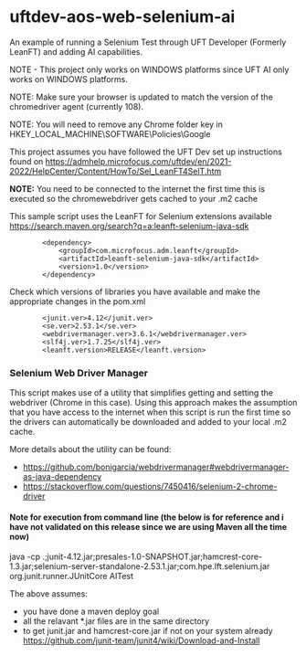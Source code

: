 # uftdev-aos-web-selenium-ai
An example of running a Selenium Test through UFT Developer (Formerly LeanFT) and adding AI capabilities.

NOTE - This project only works on WINDOWS platforms since UFT AI only works on WINDOWS platforms.

NOTE: Make sure your browser is updated to match the version of the chromedriver agent (currently 108).

NOTE: You will need to remove any Chrome folder key in HKEY_LOCAL_MACHINE\SOFTWARE\Policies\Google

This project assumes you have followed the UFT Dev set up instructions found on https://admhelp.microfocus.com/uftdev/en/2021-2022/HelpCenter/Content/HowTo/Sel_LeanFT4SelT.htm

**NOTE:** You need to be connected to the internet the first time this is executed so the chromewebdriver gets cached to your .m2 cache

This sample script uses the LeanFT for Selenium extensions available https://search.maven.org/search?q=a:leanft-selenium-java-sdk
```
        <dependency>
            <groupId>com.microfocus.adm.leanft</groupId>
            <artifactId>leanft-selenium-java-sdk</artifactId>
            <version>1.0</version>
        </dependency>
```

Check which versions of libraries you have available and make the appropriate changes in the pom.xml

```
        <junit.ver>4.12</junit.ver>
        <se.ver>2.53.1</se.ver>
        <webdrivermanager.ver>3.6.1</webdrivermanager.ver>
        <slf4j.ver>1.7.25</slf4j.ver>
        <leanft.version>RELEASE</leanft.version>
```

### Selenium Web Driver Manager
This script makes use of a utility that simplifies getting and setting the webdriver (Chrome in this case).  Using this approach makes the assumption that you have access to the internet when this script is run the first time so the drivers can automatically be downloaded and added to your local .m2 cache.

More details about the utility can be found:

* https://github.com/bonigarcia/webdrivermanager#webdrivermanager-as-java-dependency
* https://stackoverflow.com/questions/7450416/selenium-2-chrome-driver

#### Note for execution from command line (the below is for reference and i have not validated on this release since we are using Maven all the time now)
java -cp .;junit-4.12.jar;presales-1.0-SNAPSHOT.jar;hamcrest-core-1.3.jar;selenium-server-standalone-2.53.1.jar;com.hpe.lft.selenium.jar org.junit.runner.JUnitCore AITest

The above assumes:
- you have done a maven deploy goal
- all the relavant *.jar files are in the same directory
- to get junit.jar and hamcrest-core.jar if not on your system already https://github.com/junit-team/junit4/wiki/Download-and-Install

